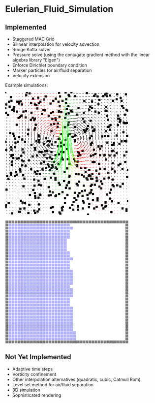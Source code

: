 # Eulerian_Fluid_Simulation

## Implemented
* Staggered MAC Grid
* Bilinear interpolation for velocity advection
* Runge Kutta solver
* Pressure solve (using the conjugate gradient method with the linear algebra library "Eigen")
* Enforce Dirichlet boundary condition
* Marker particles for air/fluid separation
* Velocity extension

Example simulations:

![](images/fluid.gif "Fluid Simulation")

![](images/water.gif "Water Simulation")

## Not Yet Implemented
* Adaptive time steps
* Vorticity confinement
* Other interpolation alternatives (quadratic, cubic, Catmull Rom)
* Level set method for air/fluid separation
* 3D simulation
* Sophisticated rendering